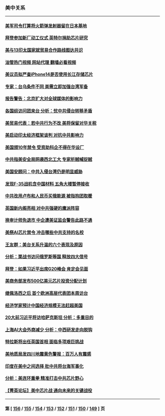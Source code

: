 ### 美中关系
---
#### [美军司令打算将火箭弹发射器留在日本基地](../../pages/nf1412576/n13821015.md?09100845) 
#### [拜登参加新厂动工仪式 英特尔捐助芯片研究](../../pages/nf1412576/n13821014.md?09100845) 
#### [美与13印太国家就贸易合作路线图达共识](../../pages/nf1412576/n13821092.md?09100845) 
#### [油管热门视频 网站代理 翻墙必看视频](http://209.222.30.114:81/youtube.html?09100845)
#### [美议员拟严查iPhone14是否使用长江存储芯片](../../pages/nf1412576/n13821071.md?09100845) 
#### [专家：台乌条件不同 美需立即加强台湾军备](../../pages/nf1412576/n13820912.md?09100845) 
#### [报告警告：北京扩大对全球媒体的影响力](../../pages/nf1412576/n13820838.md?09100845) 
#### [各国组访问团来台 分析：忧中共侵台转移矛盾](../../pages/nf1412576/n13819749.md?09100845) 
#### [美贸易代表：若中共行为不改 美将保留对华关税](../../pages/nf1412576/n13820256.md?09100845) 
#### [美启动印太经济框架谈判 对抗中共影响力](../../pages/nf1412576/n13819753.md?09100845) 
#### [美国颁10年禁令 受资助科企不得在华设厂](../../pages/nf1412576/n13819710.md?09100845) 
#### [中共指美安全局网袭西北工大 专家析贼喊捉贼](../../pages/nf1412576/n13819395.md?09100845) 
#### [美国安顾问：中共入侵台湾仍是明显威胁](../../pages/nf1412576/n13819553.md?09100845) 
#### [发现F-35战机含中国材料 五角大楼暂停接收](../../pages/nf1412576/n13819533.md?09100845) 
#### [中共改用卢布和人民币买俄能源 被指抱团取暖](../../pages/nf1412576/n13819425.md?09100845) 
#### [英国新内阁亮相 对中共强硬的鹰派阵容](../../pages/nf1412576/n13819202.md?09100845) 
#### [换审计师免退市 中企遭美证监会警告此路不通](../../pages/nf1412576/n13818792.md?09100845) 
#### [美祭AI芯片禁令 冲击哪些中共支持的名校](../../pages/nf1412576/n13818784.md?09100845) 
#### [王友群：美台关系升温的六个表现及原因](../../pages/nf1412576/n13818842.md?09100845) 
#### [分析：栗战书访问俄罗斯等国 释放四大信号](../../pages/nf1412576/n13818785.md?09100845) 
#### [拜登：如果习近平出席G20峰会 肯定会见面](../../pages/nf1412576/n13818775.md?09100845) 
#### [美商务部发布500亿美元芯片投资分配计划](../../pages/nf1412576/n13818517.md?09100845) 
#### [继佩洛西之后 首个欧洲高层代表团本周访台](../../pages/nf1412576/n13818598.md?09100845) 
#### [经济学家预计中国经济规模无法赶超美国](../../pages/nf1412576/n13817987.md?09100845) 
#### [20大前习近平将访哈萨克斯坦 分析：多重目的](../../pages/nf1412576/n13817976.md?09100845) 
#### [上海AI大会外商减少 分析：中西研发走向脱钩](../../pages/nf1412576/n13817869.md?09100845) 
#### [特拉斯将出任英国首相 面临多项艰巨挑战](../../pages/nf1412576/n13817670.md?09100845) 
#### [美地质局发四川地震黄色警报：百万人有震感](../../pages/nf1412576/n13817610.md?09100845) 
#### [印度在美中之间选择 批中共将台海军事化](../../pages/nf1412576/n13817426.md?09100845) 
#### [分析：美连环重拳 精准打击中共芯片野心](../../pages/nf1412576/n13817007.md?09100845) 
#### [【菁英论坛】美中芯片战 通向未来的关键战役](../../pages/nf1412576/n13817010.md?09100845) 

---
#### 第 [ [156](./156.md?09100845) / [155](./155.md?09100845) / [154](./154.md?09100845) / [153](./153.md?09100845) / [152](./152.md?09100845) / [151](./151.md?09100845) / [150](./150.md?09100845) / [149](./149.md?09100845) ] 页
